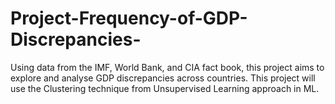 # Project-Frequency-of-GDP-Discrepancies-
Using data from the IMF, World Bank, and CIA fact book, this project aims to explore and analyse GDP discrepancies across countries. This project will use the Clustering technique from Unsupervised Learning approach in ML.
